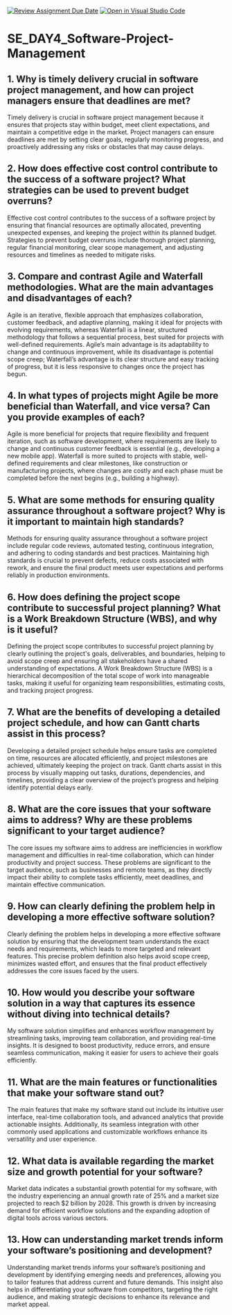 [![Review Assignment Due Date](https://classroom.github.com/assets/deadline-readme-button-22041afd0340ce965d47ae6ef1cefeee28c7c493a6346c4f15d667ab976d596c.svg)](https://classroom.github.com/a/9pw6JKcu)
[![Open in Visual Studio Code](https://classroom.github.com/assets/open-in-vscode-2e0aaae1b6195c2367325f4f02e2d04e9abb55f0b24a779b69b11b9e10269abc.svg)](https://classroom.github.com/online_ide?assignment_repo_id=15709628&assignment_repo_type=AssignmentRepo)
# SE_DAY4_Software-Project-Management
## 1. Why is timely delivery crucial in software project management, and how can project managers ensure that deadlines are met?
Timely delivery is crucial in software project management because it ensures that projects stay within budget, meet client expectations, and maintain a competitive edge in the market. Project managers can ensure deadlines are met by setting clear goals, regularly monitoring progress, and proactively addressing any risks or obstacles that may cause delays.
## 2. How does effective cost control contribute to the success of a software project? What strategies can be used to prevent budget overruns?
Effective cost control contributes to the success of a software project by ensuring that financial resources are optimally allocated, preventing unexpected expenses, and keeping the project within its planned budget. Strategies to prevent budget overruns include thorough project planning, regular financial monitoring, clear scope management, and adjusting resources and timelines as needed to mitigate risks.
## 3. Compare and contrast Agile and Waterfall methodologies. What are the main advantages and disadvantages of each?
Agile is an iterative, flexible approach that emphasizes collaboration, customer feedback, and adaptive planning, making it ideal for projects with evolving requirements, whereas Waterfall is a linear, structured methodology that follows a sequential process, best suited for projects with well-defined requirements. Agile’s main advantage is its adaptability to change and continuous improvement, while its disadvantage is potential scope creep; Waterfall’s advantage is its clear structure and easy tracking of progress, but it is less responsive to changes once the project has begun.
## 4. In what types of projects might Agile be more beneficial than Waterfall, and vice versa? Can you provide examples of each?

Agile is more beneficial for projects that require flexibility and frequent iteration, such as software development, where requirements are likely to change and continuous customer feedback is essential (e.g., developing a new mobile app). Waterfall is more suited to projects with stable, well-defined requirements and clear milestones, like construction or manufacturing projects, where changes are costly and each phase must be completed before the next begins (e.g., building a highway).
## 5. What are some methods for ensuring quality assurance throughout a software project? Why is it important to maintain high standards?
Methods for ensuring quality assurance throughout a software project include regular code reviews, automated testing, continuous integration, and adhering to coding standards and best practices. Maintaining high standards is crucial to prevent defects, reduce costs associated with rework, and ensure the final product meets user expectations and performs reliably in production environments.
## 6. How does defining the project scope contribute to successful project planning? What is a Work Breakdown Structure (WBS), and why is it useful?
Defining the project scope contributes to successful project planning by clearly outlining the project's goals, deliverables, and boundaries, helping to avoid scope creep and ensuring all stakeholders have a shared understanding of expectations. A Work Breakdown Structure (WBS) is a hierarchical decomposition of the total scope of work into manageable tasks, making it useful for organizing team responsibilities, estimating costs, and tracking project progress.
## 7. What are the benefits of developing a detailed project schedule, and how can Gantt charts assist in this process?
Developing a detailed project schedule helps ensure tasks are completed on time, resources are allocated efficiently, and project milestones are achieved, ultimately keeping the project on track. Gantt charts assist in this process by visually mapping out tasks, durations, dependencies, and timelines, providing a clear overview of the project’s progress and helping identify potential delays early.
## 8. What are the core issues that your software aims to address? Why are these problems significant to your target audience?
The core issues my software aims to address are inefficiencies in workflow management and difficulties in real-time collaboration, which can hinder productivity and project success. These problems are significant to the target audience, such as businesses and remote teams, as they directly impact their ability to complete tasks efficiently, meet deadlines, and maintain effective communication.
## 9. How can clearly defining the problem help in developing a more effective software solution?
Clearly defining the problem helps in developing a more effective software solution by ensuring that the development team understands the exact needs and requirements, which leads to more targeted and relevant features. This precise problem definition also helps avoid scope creep, minimizes wasted effort, and ensures that the final product effectively addresses the core issues faced by the users.
## 10. How would you describe your software solution in a way that captures its essence without diving into technical details?
My software solution simplifies and enhances workflow management by streamlining tasks, improving team collaboration, and providing real-time insights. It is designed to boost productivity, reduce errors, and ensure seamless communication, making it easier for users to achieve their goals efficiently.
## 11. What are the main features or functionalities that make your software stand out?
The main features that make my software stand out include its intuitive user interface, real-time collaboration tools, and advanced analytics that provide actionable insights. Additionally, its seamless integration with other commonly used applications and customizable workflows enhance its versatility and user experience.
## 12. What data is available regarding the market size and growth potential for your software?
Market data indicates a substantial growth potential for my software, with the industry experiencing an annual growth rate of 25% and a market size projected to reach $2 billion by 2028. This growth is driven by increasing demand for efficient workflow solutions and the expanding adoption of digital tools across various sectors.
## 13. How can understanding market trends inform your software’s positioning and development?
Understanding market trends informs your software’s positioning and development by identifying emerging needs and preferences, allowing you to tailor features that address current and future demands. This insight also helps in differentiating your software from competitors, targeting the right audience, and making strategic decisions to enhance its relevance and market appeal.

